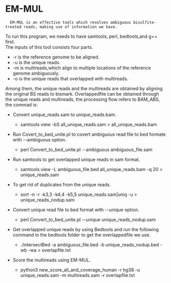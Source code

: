 EM-MUL
====
      EM-MUL is an effective tools which resolves ambiguous bisulfite-treated reads, making use of information we have.
To run this program, we needs to have samtools, perl, bedtools,and g++ first.  <br>
The  inputs of this tool consists four parts. <br>
* -r is the reference genome to be aligned.<br>
* -u is the unique reads.<br>
* -m is multireads,which align to multiple locations of the reference genome ambiguously.<br>
* -o is the unique reads that overlapped with multireads.<br>

Among them, the unique reads and the multireads are obtained by aligning the original BS reads to bismark. 
Overlappedfile can be obtained through the unique reads and multireads, the processing flow refers to BAM_ABS, the commad is: <br>
* Convert unique_reads.sam to unique_reads.bam.<br>
    * samtools view -bS all_unique_reads.sam > all_unique_reads.bam <br> 
    
* Run Covert_to_bed_unite.pl to covert ambiguous read file to bed formate with --ambiguous option.<br>
    * perl Convert_to_bed_unite.pl --ambiguous ambiguous_file.sam <br>
    
* Run samtools to get overlapped unique reads in sam format. <br>
    * samtools view -L ambiguous_file.bed all_unique_reads.bam -q 20 > unique_reads.sam <br>
    
* To get rid of duplicates from the unique reads.<br>
    * sort -n -r -k3,3 -k4,4 -k5,5 unique_reads.sam|uniq -u > unique_reads_nodup.sam <br> 
    
* Convert unique read file to bed format with --unique option.<br>
    * perl Convert_to_bed_unite.pl --unique unique_reads_nodup.sam <br>
    
* Get overlapped unique reads by using Bedtools and run the following command in the bedtools folder to get the overlappedfile we use.<br>
    * ./intersectBed -a ambiguous_file.bed -b unique_reads_nodup.bed -wb -wa > overlapfile.txt <br>
    
* Score the multireads using EM-MUL.<br>
    * python3 new_score_all_and_coverage_human -r hg38 -u unique_reads.sam -m multireads.sam -r overlapfile.txt<br>
